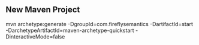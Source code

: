## New Maven Project

mvn archetype:generate -DgroupId=com.fireflysemantics -DartifactId=start 
	-DarchetypeArtifactId=maven-archetype-quickstart -DinteractiveMode=false